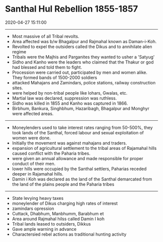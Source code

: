 # Santhal Hul Rebellion 1855-1857
2020-04-27 15:11:00
            
---


-   Most massive of all Tribal revolts.
-   Area affected was b/w Bhagalpur and Rajmahal known as Daman-i-Koh.
-   Revolted to expel the outsiders called the Dikus and to annihilate alien regime
-   Tribals were the Majhis and Parganites they wanted to usher a 'Satyug'
-   Sidho and Kanho were the leaders who claimed that the Thakur or god had blessed and told them to fight.
-   Procession were carried out, participated by men and women alike. They formed bands of 1500-2000 soldiers
-   attacked Mahajans and Zamindars, police stations, railway construction sites.
-   were helped by non-tribal people like lohars, Gwalas, etc.
-   Martial law was declared, suppression was ruthless.
-   Sidho was killed in 1855 and Kanho was captured in 1866.
-   Birbhum, Bankura, Singhbhum, Hazaribagh, Bhagalpur and Monghyr were affected areas.
---
-   Moneylenders used to take interest rates ranging from 50-500%, they took lands of the Santhal, forced labour and sexual exploitation of women were done.
-   Initially the movement was against mahajans and traders.
-   expansion of agricultural settlement to the tribal areas of Rajamahal hills caused conflict with the Paharia tribes.
-   were given an annual allowance and made responsible for proper conduct of their men.
-   lower hills were occupied by the Santhal settlers, Paharias receded deeper in Rajamahal hills.
-   Damin i Koh was declared as the land of the Santhal demarcated from the land of the plains people and the Paharia tribes
---
-   State levying heavy taxes
-   moneylender of Dikus charging high rates of interest
-   zamindars opression
-   Cuttack, Dhabhum, Manbhumm, Barabhum et
-   Area around Rajmahal hilss called Damin I koh
-   Tribal lands leased to outsiders, Dikkus
-   Gave ample warning in advance
-   Charactersied rebel actions as traditional hunting activity






